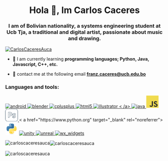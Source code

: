 <h1 align="center">Hola 👋, Im Carlos Caceres</h1>
<h3 align="center">I am of Bolivian nationality, a systems engineering student at Ucb Tja, a traditional and digital artist, passionate about music and drawing.</h3>

<p align="left"> <a href="https://github.com/ryo-ma/github-profile-phy"><img src="https://github -profile-tropic.vercel.app/?username=CarlosCaceresAuca" alt="CarlosCaceresAuca" /></a> </p>

- 🌱 I am currently learning **programming languages; Python, Java, Javascript, C++, etc.**

- 💬 contact me at the following email **franz.caceres@ucb.edu.bo**
<p align= "left">
</p>

<h3 align="left">Languages and tools:</h3>
<p align="left"> <a href="https://developer.android.com" target="_blank" rel="noreferrer"> <img src="https://raw.githubusercontent.com/devicons /devicon/master/icons/android/android-original-wordmark.svg" alt="android" width="40" height="40"/> </a> <a href="https://www.blender .org/" target="_blank" rel="noreferrer"> <img src="https://download.blender.org/branding/community/blender_community_badge_white.svg" alt="blender" width="40" height= "40"/> </a> <a href="https://www.w3schools.com/cpp/" target="_blank" rel="noreferrer"> <img src="https://raw.githubusercontent .com/devicons/devicon/master/icons/cplusplus/cplusplus-original.svg" alt="cplusplus" width="40" height="40"/> </a> <a href="https://www .w3.org/html/" target="_blank" rel="noreferrer"> <img src="https://raw.githubusercontent.com/devicons/devicon/master/icons/html5/html5-original-wordmark. svg" alt="html5" width="40" height="40"/> </a> <a href="https://www.adobe.com/in/products/illustrator.html" target="_blank " rel="noreferrer"> <img src="https://www.vectorlogo.zone/logos/adobe_illustrator/adobe_illustrator-icon.svg" alt="illustrator" width="40" height="40"/> < /a> <a href="https://www.java.com" target="_blank" rel="noreferrer"> <img src="https://raw.githubusercontent.com/devicons/devicon/master/ iconos/java/java-original.svg" alt="java" width="40" height="40"/> </a> <a href="https://developer.mozilla.org/en-US/ docs/Web/JavaScript" target="_blank" rel="noreferrer"> <img src="https://raw.githubusercontent.com/devicons/devicon/master/icons/javascript/javascript-original.svg" alt= "javascript" width="40" height="40"/> </a> <a href="https://www.photoshop.com/en" target="_blank" rel="noreferrer"> <img src ="https://raw.githubusercontent.com/devicons/devicon/master/icons/photoshop/photoshop-line.svg" alt="photoshop" width="40" height="40"/> </a> < a href="https://www.python.org" target="_blank" rel="noreferrer"> <img src="https://raw.githubusercontent.com/devicons/devicon/master/icons/python/python-original.svg" alt="python" width="40" height="40"/> </a> <a href="https://unity. com/" target="_blank" rel="noreferrer"> <img src="https://www.vectorlogo.zone/logos/unity3d/unity3d-icon.svg" alt="unity" width="40" height ="40"/> </a> <a href="https://unrealengine.com/" target="_blank" rel="noreferrer"> <img src="https://raw.githubusercontent.com/ kenangundogan/fontisto/036b7eca71aab1bef8e6a0518f7329f13ed62f6b/icons/svg/brand/unreal-engine.svg" alt="unreal" width="40" height="40"/> </a> <a href="https://www. wxwidgets.org/" target="_blank" rel="noreferrer"> <img src="https://upload.wikimedia.org/wikipedia/commons/b/bb/WxWidgets.svg" alt="wx_widgets" width= "40" altura="40"/> </a> </p>

<p><img align="left" src="https://github-readme-stats.vercel.app/api/top-langs?username=carloscaceresauca&show_icons=true&locale=en&layout=compact" alt="carloscaceresauca" /> </p>

<p> <img align="center" src="https://github-readme-stats.vercel.app/api?username=carloscaceresauca&show_icons=true&locale=en" alt="carloscaceresauca" /> </p>

<p><img align="center" src="https://github-readme-streak-stats.herokuapp.com/?user=carloscaceresauca&" alt="carloscaceresauca" /></p>

